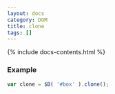 ```yaml
---
layout: docs
category: DOM
title: clone
tags: []
---
```


{% include docs-contents.html %}

### Example
```js
var clone = $B( '#box' ).clone();
```
